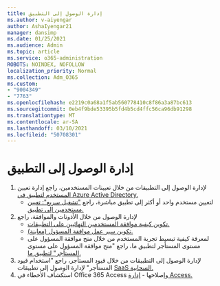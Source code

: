 ```yaml
---
title: إدارة الوصول إلى التطبيق
ms.author: v-aiyengar
author: AshaIyengar21
manager: dansimp
ms.date: 01/25/2021
ms.audience: Admin
ms.topic: article
ms.service: o365-administration
ROBOTS: NOINDEX, NOFOLLOW
localization_priority: Normal
ms.collection: Adm_O365
ms.custom:
- "9004349"
- "7763"
ms.openlocfilehash: e2219c0a68a1f5ab560778410c8f86a3a87bc613
ms.sourcegitcommit: 0eb4f9bde53395b5fd4b5cd4ffc56ca96db91298
ms.translationtype: MT
ms.contentlocale: ar-SA
ms.lasthandoff: 03/10/2021
ms.locfileid: "50708301"
---
```

# <a name="manage-application-access"></a>إدارة الوصول إلى التطبيق

1. لإدارة الوصول إلى التطبيقات من خلال تعيينات المستخدمين، راجع إدارة تعيين [المستخدم لتطبيق في Azure Active Directory.](https://docs.microsoft.com/azure/active-directory/manage-apps/assign-user-or-group-access-portal)
    - لتعيين مستخدم واحد أو أكثر إلى تطبيق مباشرة، راجع ["تشغيل سريع": تعيين مستخدمين إلى تطبيق.](https://docs.microsoft.com/azure/active-directory/manage-apps/assign-user-or-group-access-portal)
1. لإدارة الوصول من خلال الأذونات والموافقة، راجع
    - [تكوين كيفية موافقة المستخدمين النهائيين على التطبيقات.](https://docs.microsoft.com/azure/active-directory/manage-apps/configure-user-consent?tabs=azure-portal) 
    - [تكوين سير عمل موافقة المسؤول (معاينة).](https://docs.microsoft.com/azure/active-directory/manage-apps/configure-admin-consent-workflow) 
    - لمعرفة كيفية تبسيط تجربة المستخدم من خلال منح موافقة المسؤول على مستوى المستأجر لتطبيق ما، راجع "منح موافقة المسؤول على مستوى [المستأجر" لتطبيق ما.](https://docs.microsoft.com/azure/active-directory/manage-apps/grant-admin-consent) 
1. لإدارة الوصول إلى التطبيقات من خلال قيود المستأجر، راجع "استخدام قيود المستأجر" لإدارة الوصول إلى تطبيقات [SaaS السحابية.](https://docs.microsoft.com/azure/active-directory/manage-apps/tenant-restrictions) 
1. استكشاف الأخطاء في Office 365 Access وإصلاحها - [إدارة Access.](https://docs.microsoft.com/office365/troubleshoot/access-management/cannot-add-guest-users-in-m365-admin-center)
